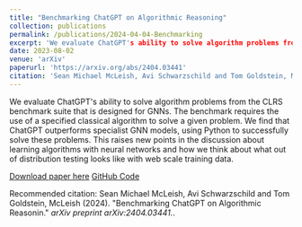 ```yaml
---
title: "Benchmarking ChatGPT on Algorithmic Reasoning"
collection: publications
permalink: /publications/2024-04-04-Benchmarking
excerpt: 'We evaluate ChatGPT's ability to solve algorithm problems from the CLRS benchmark suite that is designed for GNNs. The benchmark requires the use of a specified classical algorithm to solve a given problem. We find that ChatGPT outperforms specialist GNN models, using Python to successfully solve these problems. This raises new points in the discussion about learning algorithms with neural networks and how we think about what out of distribution testing looks like with web scale training data.'
date: 2023-08-02
venue: 'arXiv'
paperurl: 'https://arxiv.org/abs/2404.03441'
citation: 'Sean Michael McLeish, Avi Schwarzschild and Tom Goldstein, McLeish (2024). &quot;Benchmarking ChatGPT on Algorithmic Reasonin.&quot; <i>arXiv preprint arXiv:2404.03441.</i>.'
---
```

We evaluate ChatGPT's ability to solve algorithm problems from the CLRS benchmark suite that is designed for GNNs. The benchmark requires the use of a specified classical algorithm to solve a given problem. We find that ChatGPT outperforms specialist GNN models, using Python to successfully solve these problems. This raises new points in the discussion about learning algorithms with neural networks and how we think about what out of distribution testing looks like with web scale training data.

[Download paper here](https://arxiv.org/abs/2404.03441)
[GitHub Code](https://github.com/mcleish7/CLRS4LM)

Recommended citation: Sean Michael McLeish, Avi Schwarzschild and Tom Goldstein, McLeish (2024). &quot;Benchmarking ChatGPT on Algorithmic Reasonin.&quot; <i>arXiv preprint arXiv:2404.03441.</i>.
